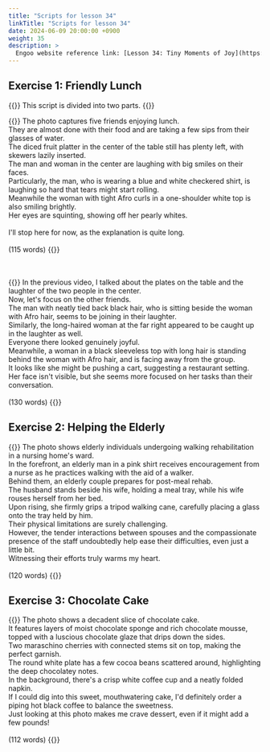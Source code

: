 ```yaml
---
title: "Scripts for lesson 34"
linkTitle: "Scripts for lesson 34"
date: 2024-06-09 20:00:00 +0900
weight: 35
description: >
  Engoo website reference link: [Lesson 34: Tiny Moments of Joy](https://engoo.com/app/lessons/describing-pictures-intermediate-describing-pictures-tiny-moments-of-joy/p0UUSEZ9EeeDXqtwukGmAA?category_id=P_HriMOnEeifo0O-yMP42w&course_id=ZZasjsOnEeiHZVOMC0VfdA)
---
```


## Exercise 1: Friendly Lunch

{{<alert>}}
This script is divided into two parts.
{{</alert>}}

{{<card header="**1st script**">}}
The photo captures five friends enjoying lunch. <br/>
They are almost done with their food and are taking a few sips from their glasses of water.<br/>
The diced fruit platter in the center of the table still has plenty left, with skewers lazily inserted.<br/>
The man and woman in the center are laughing with big smiles on their faces. <br/>
Particularly, the man, who is wearing a blue and white checkered shirt, is laughing so hard that tears might start rolling.<br/>
Meanwhile the woman with tight Afro curls in a one-shoulder white top is also smiling brightly. <br/>
Her eyes are squinting, showing off her pearly whites.<br/>
<br/>
I'll stop here for now, as the explanation is quite long.<br/>
<br/>
(115 words)
{{</card>}}

　

{{<card header="**2nd script**">}}
In the previous video, I talked about the plates on the table and the laughter of the two people in the center.<br/>
Now, let's focus on the other friends. <br/>
The man with neatly tied back black hair, who is sitting beside the woman with Afro hair, seems to be joining in their laughter.<br/>
Similarly, the long-haired woman at the far right appeared to be caught up in the laughter as well.<br/>
Everyone there looked genuinely joyful.<br/>
Meanwhile, a woman in a black sleeveless top with long hair is standing behind the woman with Afro hair, and is facing away from the group.<br/>
It looks like she might be pushing a cart, suggesting a restaurant setting. <br/>
Her face isn't visible, but she seems more focused on her tasks than their conversation.<br/>
<br/>
(130 words)
{{</card>}}

## Exercise 2: Helping the Elderly

{{<card header="**Script**">}}
The photo shows elderly individuals undergoing walking rehabilitation in a nursing home's ward.<br/>
In the forefront, an elderly man in a pink shirt receives encouragement from a nurse as he practices walking with the aid of a walker.<br/>
Behind them, an elderly couple prepares for post-meal rehab.<br/>
The husband stands beside his wife, holding a meal tray, while his wife rouses herself from her bed. <br/>
Upon rising, she firmly grips a tripod walking cane, carefully placing a glass onto the tray held by him. <br/>
Their physical limitations are surely challenging.<br/>
However, the tender interactions between spouses and the compassionate presence of the staff undoubtedly help ease their difficulties, even just a little bit.<br/>
Witnessing their efforts truly warms my heart. <br/>
<br/>
(120 words)
{{</card>}}

## Exercise 3: Chocolate Cake

{{<card header="**Script**">}}
The photo shows a decadent slice of chocolate cake. <br/>
It features layers of moist chocolate sponge and rich chocolate mousse, topped with a luscious chocolate glaze that drips down the sides. <br/>
Two maraschino cherries with connected stems sit on top, making the perfect garnish. <br/>
The round white plate has a few cocoa beans scattered around, highlighting the deep chocolatey notes. <br/>
In the background, there's a crisp white coffee cup and a neatly folded napkin. <br/>
If I could dig into this sweet, mouthwatering cake, I'd definitely order a piping hot black coffee to balance the sweetness. <br/>
Just looking at this photo makes me crave dessert, even if it might add a few pounds!<br/>
<br/>
(112 words)
{{</card>}}

